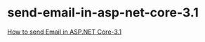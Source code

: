 # send-email-in-asp-net-core-3.1
<a href="https://corespider.com/blog/how-to-send-email-in-asp-net-core/">How to send Email in ASP.NET Core-3.1</a>

